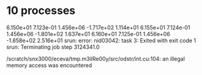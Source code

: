 # 10 processes

6.150e+01 7.123e-01 1.456e+06 -1.717e+02 1.114e+01
6.155e+01 7.124e-01 1.456e+06 -1.801e+02 1.637e+01
6.160e+01 7.125e-01 1.456e+06 -1.858e+02 2.516e+01
srun: error: nid03042: task 3: Exited with exit code 1
srun: Terminating job step 3124341.0

/scratch/snx3000/eceva/tmp.m3ilRe00y/src/odstr/int.cu:104: an illegal memory access was encountered
